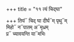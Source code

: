 +++
title = "११ त्यं चिद्घा"

+++
तियं᳓ चिद् घा दीर्घ᳓म् पृथु᳓म्  
मिहो᳓ न᳓पातम् अ᳓मृध्रम्  
प्र᳓ च्यावयन्ति या᳓मभिः